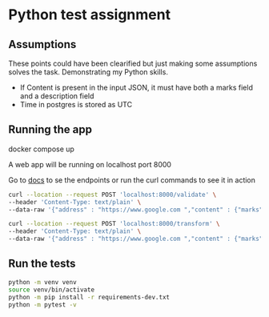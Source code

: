 # Python test assignment

## Assumptions

These points could have been clearified but just making some assumptions solves the task. Demonstrating my Python skills.

- If Content is present in the input JSON, it must have both a marks field and a description field
- Time in postgres is stored as UTC

## Running the app

docker compose up

A web app will be running on localhost port 8000

Go to [docs](http://127.0.0.1:8000/docs) to se the endpoints or run the curl commands to see it in action

```bash
curl --location --request POST 'localhost:8000/validate' \
--header 'Content-Type: text/plain' \
--data-raw '{"address" : "https://www.google.com ","content" : {"marks" : [{"text": "marks"},{"text": "season"},{"text": "foo"},{"text": "bar"}],"description" : "Some description"},"updated" : "2021-02-26T08:21:20+00:00","author" : {"username" : "Bob","id" : "68712648721648271"},"id" : "543435435","created" : "2021-02-25T16:25:21+00:00","counters" : {"score" : 3,"mistakes" : 0},"type" : "main"}'
```

```bash
curl --location --request POST 'localhost:8000/transform' \
--header 'Content-Type: text/plain' \
--data-raw '{"address" : "https://www.google.com ","content" : {"marks" : [{"text": "marks"},{"text": "season"},{"text": "foo"},{"text": "bar"}],"description" : "Some description"},"updated" : "2021-02-26T08:21:20+00:00","author" : {"username" : "Bob","id" : "68712648721648271"},"id" : "543435435","created" : "2021-02-25T16:25:21+00:00","counters" : {"score" : 3,"mistakes" : 0},"type" : "main"
```

## Run the tests

```bash
python -m venv venv
source venv/bin/activate
python -m pip install -r requirements-dev.txt
python -m pytest -v
```
